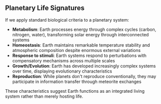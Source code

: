 ## Planetary Life Signatures

If we apply standard biological criteria to a planetary system:

- **Metabolism**: Earth processes energy through complex cycles (carbon, nitrogen, water), transforming solar energy through interconnected systems
- **Homeostasis**: Earth maintains remarkable temperature stability and atmospheric composition despite enormous external variations
- **Response to stimuli**: Earth systems respond to perturbations with compensatory mechanisms across multiple scales
- **Growth/Evolution**: Earth has developed increasingly complex systems over time, displaying evolutionary characteristics
- **Reproduction**: While planets don't reproduce conventionally, they may participate in information transfer through meteorite exchanges

These characteristics suggest Earth functions as an integrated living system rather than merely hosting life.